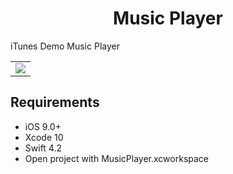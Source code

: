 <h1 align="center">Music Player</h1>
<p>iTunes Demo Music Player</p>
<table>
<tr>
<td><img src="https://media.giphy.com/media/1ewytjlK7GmIPq2t4W/giphy.gif"/></td>
</tr>
</table>

## Requirements

- iOS 9.0+
- Xcode 10
- Swift 4.2
- Open project with MusicPlayer.xcworkspace
